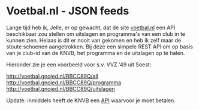 # Voetbal.nl - JSON feeds

Lange tijd heb ik, Jelle, er op gewacht, dat de site [voetbal.nl](http://www.voetbal.nl) een API beschikbaar zou stellen om uitslagen en programma's van een club in te kunnen zien. Helaas is dit er nooit van gekomen en heb ik zelf maar de stoute schoenen aangetrokken. Bij deze een simpele REST API om op basis van je club-id van de KNVB, het programma en de uitslagen op te halen.

Hieronder zie je een voorbeeld voor s.v. VVZ '49 uit Soest:

http://voetbal.gnojed.nl/BBCC89Q/all
http://voetbal.gnojed.nl/BBCC89Q/programma
http://voetbal.gnojed.nl/BBCC89Q/uitslagen

Update: inmiddels heeft de KNVB een [API](http://www.knvbdataservice.nl/) waarvoor je moet betalen.
